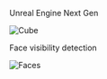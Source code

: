 Unreal Engine Next Gen

![Cube](https://i.imgur.com/SM7Ofnk.png)

Face visibility detection

![Faces](https://i.imgur.com/3qH2ABl.png)